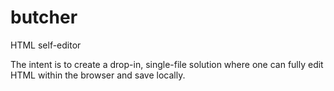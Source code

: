 # butcher
HTML self-editor

The intent is to create a drop-in, single-file solution where one can fully edit HTML within the browser and save locally.  
